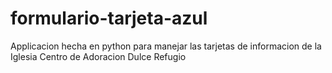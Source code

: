 # formulario-tarjeta-azul
Applicacion hecha en python para manejar las tarjetas de informacion de la Iglesia Centro de Adoracion Dulce Refugio

